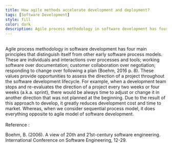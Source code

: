 ```yaml
---
title: How agile methods accelerate development and deployment?
tags: [Software Development]
style: fill
color: dark
description: Agile process methodology in software development has four main principles that distinguish itself from early software process models.
---
```


<br>
Agile process methodology in software development has four main principles that distinguish itself from other early software process models. These are individuals and interactions over processes and tools; working software over documentation; customer collaboration over negotiation; responding to change over following a plan (Boehm, 2016 p. 8). These values provide opportunities to assess the direction of a project throughout the software development lifecycle. For example, when a development team stops and re-evaluates the direction of a project every two weeks or four weeks (a.k.a. sprint), there would be always time to adjust or change it in another direction that was not planned at the beginning. Due to the result of this approach to develop, it greatly reduces development cost and time to market. Whereas, when we consider sequential process model, it does everything opposite to agile model of software development.

<br>
<br>
Reference :

Boehm, B. (2006). A view of 20th and 21st-century software engineering.
International Conference on Software Engineering, 12-29.
